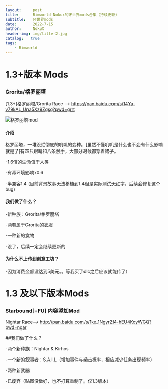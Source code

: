 ```yaml
---
layout:     post
title:      Rimworld-Nokux的环世界mods合集（持续更新）
subtitle:   环世界mods
date:       2022-7-15
author:     NokuX
header-img: img/title-2.jpg
catalog:   true
tags:
    - Rimworld
---
```

# 1.3+版本 Mods

### Grorita/格罗丽塔

[1.3+]格罗丽塔/Grorita Race --> https://pan.baidu.com/s/14Ya-v79kAL_Una5Xz9Zgsg?pwd=grrt 

![格罗丽塔mod]({{site.baseurl}}/img-post/Preview.png)

#### 介绍

格罗丽塔，一堆没烂彻底的叽叽的变种。[虽然不懂叽叽是什么也不会有什么影响就是了]有四只眼睛和八条触手，大部分时候都穿着裙子。

-1.6倍的生命值于人类

-有毒环境影响x0.6

-半兼容1.4 (目前背景故事无法移植到1.4但是实际测试无红字，后续会修复这个bug)

#### 我们做了什么？

-新种族：Grorita/格罗丽塔

-两套属于Grorita的衣服

-一种新的食物

-没了，后续一定会继续更新的

#### 为什么不上传到创意工坊？

-因为消费金额没达到5美元。。等我买了dlc之后应该就能传了）

# 1.3 及以下版本Mods

### Starbound[+FU] 内容添加Mod 

Nightar Race--> http://pan.baidu.com/s/1ke_1Ngyr2I4-hEU4KoyWGQ?pwd=ngar

##我们做了什么？

-两个新种族：Nightar & Kirhos

-一个新的叙事者：S.A.I.L（增加事件与袭击概率，相应减少任务出现频率）

-两种新武器

-已废弃（贴图没做好，也不打算重制了。仅1.3版本）
